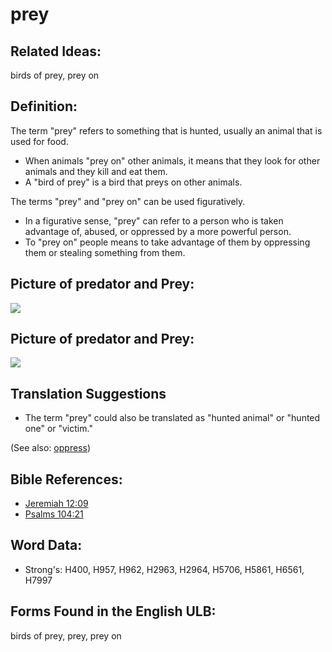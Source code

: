 # prey

## Related Ideas:

birds of prey, prey on

## Definition:

The term "prey" refers to something that is hunted, usually an animal that is used for food.

* When animals "prey on" other animals, it means that they look for other animals and they kill and eat them.
* A "bird of prey" is a bird that preys on other animals.

The terms "prey" and "prey on" can be used figuratively.

* In a figurative sense, "prey" can refer to a person who is taken advantage of, abused, or oppressed by a more powerful person.
* To "prey on" people means to take advantage of them by oppressing them or stealing something from them.

## Picture of predator and Prey:

<a href="https://content.bibletranslationtools.org/WycliffeAssociates/en_tw/raw/branch/master/PNGs/p/Prey.png"><img src="https://content.bibletranslationtools.org/WycliffeAssociates/en_tw/raw/branch/master/PNGs/p/Prey.png" ></a>

## Picture of predator and Prey:

<a href="https://content.bibletranslationtools.org/WycliffeAssociates/en_tw/raw/branch/master/PNGs/p/Preyon.png"><img src="https://content.bibletranslationtools.org/WycliffeAssociates/en_tw/raw/branch/master/PNGs/p/Preyon.png" ></a>

## Translation Suggestions
* The term "prey" could also be translated as "hunted animal" or "hunted one" or "victim."

(See also: [oppress](../other/oppress.md))

## Bible References:

* [Jeremiah 12:09](rc://en/tn/help/jer/12/09)
* [Psalms 104:21](rc://en/tn/help/psa/104/21)

## Word Data:

* Strong's: H400, H957, H962, H2963, H2964, H5706, H5861, H6561, H7997

## Forms Found in the English ULB:

birds of prey, prey, prey on


